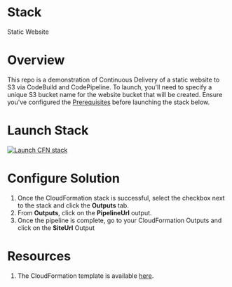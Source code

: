 # Stack

Static Website

# Overview

This repo is a demonstration of Continuous Delivery of a static website to S3 via CodeBuild and CodePipeline. To launch, you'll need to specify a unique S3 bucket name for the website bucket that will be created. Ensure you've configured the [Prerequisites](https://github.com/telemundo/cloudformation-stacks/wiki/Prerequisites) before launching the stack below.

# Launch Stack

[![Launch CFN stack](https://s3.amazonaws.com/telemundo-cloudformation-stack/cloudformation-launch-stack.png)](https://console.aws.amazon.com/cloudformation/home?region=us-east-1#/stacks/new?stackName=telemundo-cloudformation-stack-static&templateURL=https://s3.amazonaws.com/telemundo-cloudformation-stack/static/static.template)

# Configure Solution

1.  Once the CloudFormation stack is successful, select the checkbox next to the stack and click the **Outputs** tab.
1.  From **Outputs**, click on the **PipelineUrl** output.
1.  Once the pipeline is complete, go to your CloudFormation Outputs and click on the **SiteUrl** Output

# Resources

1.  The CloudFormation template is available [here](https://s3.amazonaws.com/telemundo-cloudformation-stack/static/static.template).
